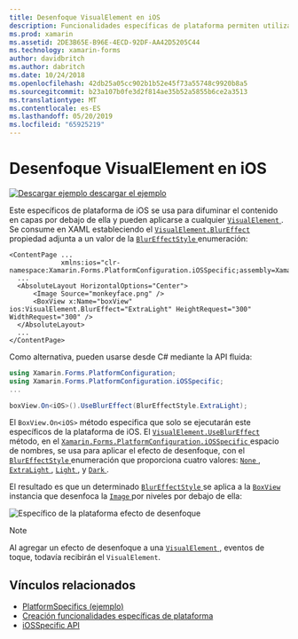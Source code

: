 ```yaml
---
title: Desenfoque VisualElement en iOS
description: Funcionalidades específicas de plataforma permiten utilizar la funcionalidad que solo está disponible en una plataforma concreta, sin necesidad de implementar los representadores personalizados o los efectos. Este artículo explica cómo usar iOS específicos de la plataforma que se aplica un VisualElement desenfoque.
ms.prod: xamarin
ms.assetid: 2DE3B65E-B96E-4ECD-92DF-AA42D5205C44
ms.technology: xamarin-forms
author: davidbritch
ms.author: dabritch
ms.date: 10/24/2018
ms.openlocfilehash: 42db25a05cc902b1b52e45f73a55748c9920b8a5
ms.sourcegitcommit: b23a107b0fe3d2f814ae35b52a5855b6ce2a3513
ms.translationtype: MT
ms.contentlocale: es-ES
ms.lasthandoff: 05/20/2019
ms.locfileid: "65925219"
---
```

# <a name="visualelement-blur-on-ios"></a>Desenfoque VisualElement en iOS

[![Descargar ejemplo](~/media/shared/download.png) descargar el ejemplo](https://developer.xamarin.com/samples/xamarin-forms/UserInterface/PlatformSpecifics/)

Este específicos de plataforma de iOS se usa para difuminar el contenido en capas por debajo de ella y pueden aplicarse a cualquier [ `VisualElement` ](xref:Xamarin.Forms.VisualElement). Se consume en XAML estableciendo el [ `VisualElement.BlurEffect` ](xref:Xamarin.Forms.PlatformConfiguration.iOSSpecific.VisualElement.BlurEffectProperty) propiedad adjunta a un valor de la [ `BlurEffectStyle` ](xref:Xamarin.Forms.PlatformConfiguration.iOSSpecific.BlurEffectStyle) enumeración:

```xaml
<ContentPage ...
             xmlns:ios="clr-namespace:Xamarin.Forms.PlatformConfiguration.iOSSpecific;assembly=Xamarin.Forms.Core">
  ...
  <AbsoluteLayout HorizontalOptions="Center">
      <Image Source="monkeyface.png" />
      <BoxView x:Name="boxView" ios:VisualElement.BlurEffect="ExtraLight" HeightRequest="300" WidthRequest="300" />
  </AbsoluteLayout>
  ...
</ContentPage>
```

Como alternativa, pueden usarse desde C# mediante la API fluida:

```csharp
using Xamarin.Forms.PlatformConfiguration;
using Xamarin.Forms.PlatformConfiguration.iOSSpecific;
...

boxView.On<iOS>().UseBlurEffect(BlurEffectStyle.ExtraLight);
```

El `BoxView.On<iOS>` método especifica que solo se ejecutarán este específicos de la plataforma de iOS. El [ `VisualElement.UseBlurEffect` ](xref:Xamarin.Forms.PlatformConfiguration.iOSSpecific.VisualElement.UseBlurEffect(Xamarin.Forms.IPlatformElementConfiguration{Xamarin.Forms.PlatformConfiguration.iOS,Xamarin.Forms.VisualElement},Xamarin.Forms.PlatformConfiguration.iOSSpecific.BlurEffectStyle)) método, en el [ `Xamarin.Forms.PlatformConfiguration.iOSSpecific` ](xref:Xamarin.Forms.PlatformConfiguration.iOSSpecific) espacio de nombres, se usa para aplicar el efecto de desenfoque, con el [ `BlurEffectStyle` ](xref:Xamarin.Forms.PlatformConfiguration.iOSSpecific.BlurEffectStyle) enumeración que proporciona cuatro valores: [ `None` ](xref:Xamarin.Forms.PlatformConfiguration.iOSSpecific.BlurEffectStyle.None), [ `ExtraLight` ](xref:Xamarin.Forms.PlatformConfiguration.iOSSpecific.BlurEffectStyle.ExtraLight), [ `Light` ](xref:Xamarin.Forms.PlatformConfiguration.iOSSpecific.BlurEffectStyle.Light), y [ `Dark` ](xref:Xamarin.Forms.PlatformConfiguration.iOSSpecific.BlurEffectStyle.Dark).

El resultado es que un determinado [ `BlurEffectStyle` ](xref:Xamarin.Forms.PlatformConfiguration.iOSSpecific.BlurEffectStyle) se aplica a la [ `BoxView` ](xref:Xamarin.Forms.BoxView) instancia que desenfoca la [ `Image` ](xref:Xamarin.Forms.Image) por niveles por debajo de ella:

![](applying-blur-images/blur-effect.png "Específico de la plataforma efecto de desenfoque")

> [!NOTE]
> Al agregar un efecto de desenfoque a una [ `VisualElement` ](xref:Xamarin.Forms.VisualElement), eventos de toque, todavía recibirán el `VisualElement`.

## <a name="related-links"></a>Vínculos relacionados

- [PlatformSpecifics (ejemplo)](https://developer.xamarin.com/samples/xamarin-forms/UserInterface/PlatformSpecifics/)
- [Creación funcionalidades específicas de plataforma](~/xamarin-forms/platform/platform-specifics/index.md#creating-platform-specifics)
- [iOSSpecific API](xref:Xamarin.Forms.PlatformConfiguration.iOSSpecific)
